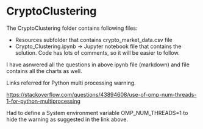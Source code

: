 # CryptoClustering

The CryptoClustering folder contains following files:

- Resources subfolder that contains crypto_market_data.csv file 
- Crypto_Clustering.ipynb -> Jupyter notebook file that contains the solution. Code has lots of comments, so it will be easier to follow.

I have asnwered all the questions in above ipynb file (markdown) and file contains all the charts as well.

Links referred for Python multi processing warning. 

https://stackoverflow.com/questions/43894608/use-of-omp-num-threads-1-for-python-multiprocessing

Had to define a System environment variable OMP_NUM_THREADS=1 to hide the warning as suggested in the link above.